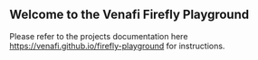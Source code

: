 ## Welcome to the Venafi Firefly Playground 

Please refer to the projects documentation here https://venafi.github.io/firefly-playground for instructions. 